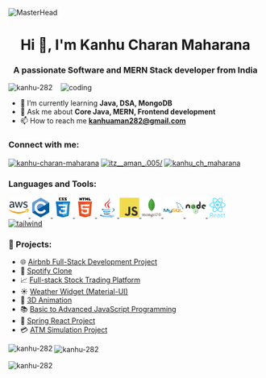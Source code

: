 ![MasterHead](https://www.synergisticit.com/wp-content/uploads/2021/10/Jacksonville-Banner-mern-stack-training.jpg)

<h1 align="center">Hi 👋, I'm Kanhu Charan Maharana</h1>
<h3 align="center">A passionate Software and MERN Stack developer from India</h3>

<img align="right" alt="coding" width="400" src="https://github.com/kanhu-282/kanhu-282/raw/main/coding.gif" />

<p align="left"> 
  <img src="https://komarev.com/ghpvc/?username=kanhu-282&label=Profile%20views&color=0e75b6&style=flat" alt="kanhu-282" /> 
</p>

- 🌱 I’m currently learning **Java, DSA, MongoDB**
- 💬 Ask me about **Core Java, MERN, Frontend development**
- 📫 How to reach me **kanhuaman282@gmail.com**

<h3 align="left">Connect with me:</h3>
<p align="left">
  <a href="https://linkedin.com/in/kanhu-charan-maharana" target="_blank"><img align="center" src="https://raw.githubusercontent.com/rahuldkjain/github-profile-readme-generator/master/src/images/icons/Social/linked-in-alt.svg" alt="kanhu-charan-maharana" height="30" width="40" /></a>
  <a href="https://instagram.com/itz__aman_.005/" target="_blank"><img align="center" src="https://raw.githubusercontent.com/rahuldkjain/github-profile-readme-generator/master/src/images/icons/Social/instagram.svg" alt="itz__aman_.005/" height="30" width="40" /></a>
  <a href="https://discord.gg/kanhu_ch_maharana" target="_blank"><img align="center" src="https://raw.githubusercontent.com/rahuldkjain/github-profile-readme-generator/master/src/images/icons/Social/discord.svg" alt="kanhu_ch_maharana" height="30" width="40" /></a>
</p>

<h3 align="left">Languages and Tools:</h3>
<p align="left">
  <a href="https://aws.amazon.com" target="_blank" rel="noreferrer"> <img src="https://raw.githubusercontent.com/devicons/devicon/master/icons/amazonwebservices/amazonwebservices-original-wordmark.svg" alt="aws" width="40" height="40"/> </a>
  <a href="https://www.cprogramming.com/" target="_blank" rel="noreferrer"> <img src="https://raw.githubusercontent.com/devicons/devicon/master/icons/c/c-original.svg" alt="c" width="40" height="40"/> </a>
  <a href="https://www.w3schools.com/css/" target="_blank" rel="noreferrer"> <img src="https://raw.githubusercontent.com/devicons/devicon/master/icons/css3/css3-original-wordmark.svg" alt="css3" width="40" height="40"/> </a>
  <a href="https://www.w3.org/html/" target="_blank" rel="noreferrer"> <img src="https://raw.githubusercontent.com/devicons/devicon/master/icons/html5/html5-original-wordmark.svg" alt="html5" width="40" height="40"/> </a>
  <a href="https://www.java.com" target="_blank" rel="noreferrer"> <img src="https://raw.githubusercontent.com/devicons/devicon/master/icons/java/java-original.svg" alt="java" width="40" height="40"/> </a>
  <a href="https://developer.mozilla.org/en-US/docs/Web/JavaScript" target="_blank" rel="noreferrer"> <img src="https://raw.githubusercontent.com/devicons/devicon/master/icons/javascript/javascript-original.svg" alt="javascript" width="40" height="40"/> </a>
  <a href="https://www.mongodb.com/" target="_blank" rel="noreferrer"> <img src="https://raw.githubusercontent.com/devicons/devicon/master/icons/mongodb/mongodb-original-wordmark.svg" alt="mongodb" width="40" height="40"/> </a>
  <a href="https://www.mysql.com/" target="_blank" rel="noreferrer"> <img src="https://raw.githubusercontent.com/devicons/devicon/master/icons/mysql/mysql-original-wordmark.svg" alt="mysql" width="40" height="40"/> </a>
  <a href="https://nodejs.org" target="_blank" rel="noreferrer"> <img src="https://raw.githubusercontent.com/devicons/devicon/master/icons/nodejs/nodejs-original-wordmark.svg" alt="nodejs" width="40" height="40"/> </a>
  <a href="https://reactjs.org/" target="_blank" rel="noreferrer"> <img src="https://raw.githubusercontent.com/devicons/devicon/master/icons/react/react-original-wordmark.svg" alt="react" width="40" height="40"/> </a>
  <a href="https://tailwindcss.com/" target="_blank" rel="noreferrer"> <img src="https://www.vectorlogo.zone/logos/tailwindcss/tailwindcss-icon.svg" alt="tailwind" width="40" height="40"/> </a>
</p>

<h3 align="left">🚀 Projects:</h3>
<ul>
  <li>🌐 <a href="https://github.com/kanhu-282/Airbnb-Full-Stack-Development-Project">Airbnb Full-Stack Development Project</a></li>
  <li>🎵 <a href="https://github.com/kanhu-282/SPOTIFY-CLONE">Spotify Clone</a></li>
  <li>📈 <a href="https://github.com/kanhu-282/Full-stack-stock-Trading-Platform">Full-stack Stock Trading Platform</a></li>
  <li>☀️ <a href="https://github.com/kanhu-282/Weather-widget-using-Material-UI">Weather Widget (Material-UI)</a></li>
  <li>🎨 <a href="https://github.com/kanhu-282/3D-Animation">3D Animation</a></li>
  <li>📚 <a href="https://github.com/kanhu-282/Basic-to-advanced-javascript-programming">Basic to Advanced JavaScript Programming</a></li>
  <li>🌱 <a href="https://github.com/kanhu-282/Spring-react">Spring React Project</a></li>
  <li>💳 <a href="https://github.com/kanhu-282/ATM">ATM Simulation Project</a></li>
</ul>

<p><img align="left" src="https://github-readme-stats.vercel.app/api/top-langs?username=kanhu-282&show_icons=true&locale=en&layout=compact&theme=tokyonight" alt="kanhu-282" /></p>

<p>&nbsp;<img align="center" src="https://github-readme-stats.vercel.app/api?username=kanhu-282&show_icons=true&locale=en&theme=tokyonight" alt="kanhu-282" /></p>

<p><img align="center" src="https://github-readme-streak-stats.herokuapp.com/?user=kanhu-282&theme=tokyonight" alt="kanhu-282" /></p>

